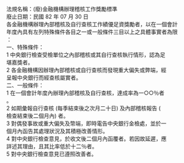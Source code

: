 法規名稱：(廢)金融機構辦理稽核工作獎勵標準  
廢止日期：民國 82 年 07 月 30 日  
各金融機構辦理內部稽核及自行查核工作績優足資獎勵者，以在一個會計  
年度內具有左列特殊條件各目之一或一般條件三目以上之具體事實者為限  
：  
一、特殊條件：  
1 中央銀行檢查受檢單位之內部稽核或其自行查核執行情形，認為足  
堪嘉獎者。  
2 各金融機構因辦理內部稽核或自行查核而發現重大偏失或弊端，經  
呈報中央銀行而經查核屬實者。  
二、一般條件：  
1 在一個會計年度內辦理內部稽核及自行查核，達成率為一○○％者  
。  
2 如期彙報自行查核 (每季結束後之次月二十日) 及內部稽核報告 (  
檢查結束後二個月內) 者。  
3 對偶發事故或重大偏失及幣端，即時電告中央銀行金檢處，並於一  
個月內函告其處理狀況及其積極改善情形。  
4 對中央銀行檢查意見，於收文後二個月內函覆者。若因故延遲，應  
詳述其理由，且其比率低於十二％者。  
5 對中央銀行檢查意見已遵照改善者。  


